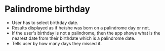 # Palindrome birthday

- User has to select birthday date.
- Results displayed as if he/she was born on a palindrome day or not.
- If the user's birthday is not a palindrome, then the app shows what is the nearest date from their birthdate which is a palindrome date.
- Tells user by how many days they missed it.
